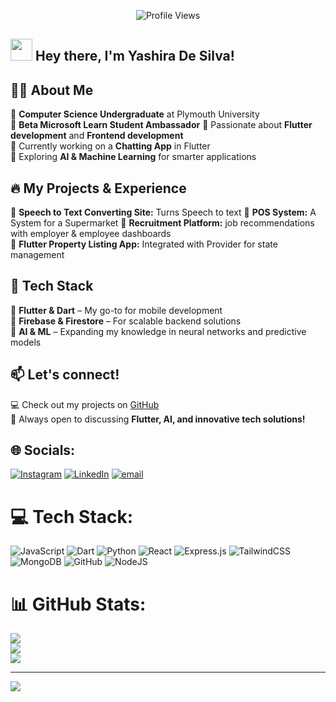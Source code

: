 <p align = "center">
	<img src = "https://komarev.com/ghpvc/?username=Yashira-De-Silva&style=plastic&color=blueviolet" alt = "Profile Views"/>
</p>

## <img src="https://media.giphy.com/media/hvRJCLFzcasrR4ia7z/giphy.gif" width="35"> Hey there, I'm Yashira De Silva! 

## 👨‍💻 About Me
🔹 **Computer Science Undergraduate** at Plymouth University  
🔹 **Beta Microsoft Learn Student Ambassador**
🔹 Passionate about **Flutter development** and **Frontend development**  
🔹 Currently working on a **Chatting App** in Flutter  
🔹 Exploring **AI & Machine Learning** for smarter applications  

## 🔥 My Projects & Experience
🌟 **Speech to Text Converting Site:**  Turns Speech to text
🌟 **POS System:**  A System for a Supermarket
🌟 **Recruitment Platform:**  job recommendations with employer & employee dashboards   
📱 **Flutter Property Listing App:** Integrated with Provider for state management  

## 🚀 Tech Stack
🔹 **Flutter & Dart** – My go-to for mobile development  
🔹 **Firebase & Firestore** – For scalable backend solutions  
🔹 **AI & ML** – Expanding my knowledge in neural networks and predictive models  

## 📫 Let's connect!
💻 Check out my projects on [GitHub](https://github.com/Yashira-De-Silva)  
💬 Always open to discussing **Flutter, AI, and innovative tech solutions!**  


## 🌐 Socials:
[![Instagram](https://img.shields.io/badge/Instagram-%23E4405F.svg?logo=Instagram&logoColor=white)](https://instagram.com/mr_nawodhs) [![LinkedIn](https://img.shields.io/badge/LinkedIn-%230077B5.svg?logo=linkedin&logoColor=white)](https://www.linkedin.com/in/yashira-de-silva-7299062b4?utm_source=share&utm_campaign=share_via&utm_content=profile&utm_medium=ios_app) [![email](https://img.shields.io/badge/Email-D14836?logo=gmail&logoColor=white)](mailto:yashiradesilva@gmail.com) 

# 💻 Tech Stack:
![JavaScript](https://img.shields.io/badge/javascript-%23323330.svg?style=for-the-badge&logo=javascript&logoColor=%23F7DF1E) ![Dart](https://img.shields.io/badge/dart-%230175C2.svg?style=for-the-badge&logo=dart&logoColor=white) ![Python](https://img.shields.io/badge/python-3670A0?style=for-the-badge&logo=python&logoColor=ffdd54) ![React](https://img.shields.io/badge/react-%2320232a.svg?style=for-the-badge&logo=react&logoColor=%2361DAFB) ![Express.js](https://img.shields.io/badge/express.js-%23404d59.svg?style=for-the-badge&logo=express&logoColor=%2361DAFB) ![TailwindCSS](https://img.shields.io/badge/tailwindcss-%2338B2AC.svg?style=for-the-badge&logo=tailwind-css&logoColor=white) ![MongoDB](https://img.shields.io/badge/MongoDB-%234ea94b.svg?style=for-the-badge&logo=mongodb&logoColor=white) ![GitHub](https://img.shields.io/badge/github-%23121011.svg?style=for-the-badge&logo=github&logoColor=white) ![NodeJS](https://img.shields.io/badge/node.js-6DA55F?style=for-the-badge&logo=node.js&logoColor=white)
# 📊 GitHub Stats:
![](https://github-readme-stats.vercel.app/api?username=Yashira-De-Silva&theme=dark&hide_border=false&include_all_commits=true&count_private=false)<br/>
![](https://nirzak-streak-stats.vercel.app/?user=Yashira-De-Silva&theme=dark&hide_border=false)<br/>
![](https://github-readme-stats.vercel.app/api/top-langs/?username=Yashira-De-Silva&theme=dark&hide_border=false&include_all_commits=true&count_private=false&layout=compact)

---
[![](https://visitcount.itsvg.in/api?id=Yashira-De-Silva&icon=0&color=1)](https://visitcount.itsvg.in)

<!-- Proudly created with GPRM ( https://gprm.itsvg.in ) -->
